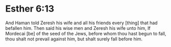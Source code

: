 # Esther 6:13

And Haman told Zeresh his wife and all his friends every [thing] that had befallen him. Then said his wise men and Zeresh his wife unto him, If Mordecai [be] of the seed of the Jews, before whom thou hast begun to fall, thou shalt not prevail against him, but shalt surely fall before him.